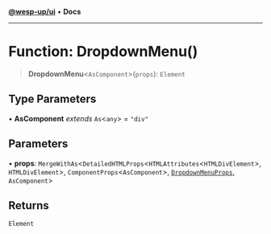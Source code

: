 [**@wesp-up/ui**](../README.md) • **Docs**

---

# Function: DropdownMenu()

> **DropdownMenu**\<`AsComponent`\>(`props`): `Element`

## Type Parameters

• **AsComponent** _extends_ `As`\<`any`\> = `"div"`

## Parameters

• **props**: `MergeWithAs`\<`DetailedHTMLProps`\<`HTMLAttributes`\<`HTMLDivElement`\>, `HTMLDivElement`\>, `ComponentProps`\<`AsComponent`\>, [`DropdownMenuProps`](../interfaces/DropdownMenuProps.md), `AsComponent`\>

## Returns

`Element`
